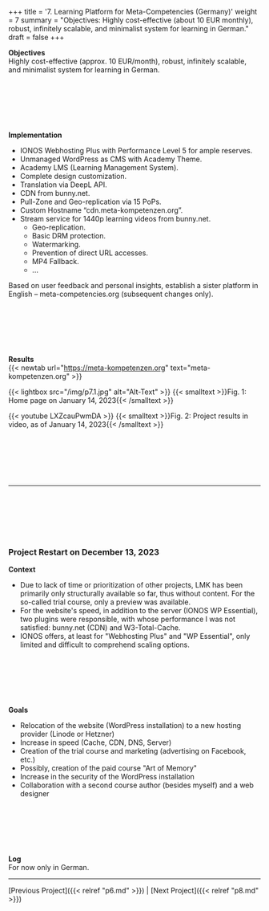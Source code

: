 +++
title = '7. Learning Platform for Meta-Competencies (Germany)'
weight = 7
summary = "Objectives: Highly cost-effective (about 10 EUR monthly), robust, infinitely scalable, and minimalist system for learning in German."
draft = false
+++


**Objectives**  
Highly cost-effective (approx. 10 EUR/month), robust, infinitely scalable, and minimalist system for learning in German.

</br></br>  
</br></br> 

**Implementation**  
- IONOS Webhosting Plus with Performance Level 5 for ample reserves.
- Unmanaged WordPress as CMS with Academy Theme.
- Academy LMS (Learning Management System).
- Complete design customization.
- Translation via DeepL API.
- CDN from bunny.net.
- Pull-Zone and Geo-replication via 15 PoPs.
- Custom Hostname “cdn.meta-kompetenzen.org”.
- Stream service for 1440p learning videos from bunny.net.
  - Geo-replication.
  - Basic DRM protection.
  - Watermarking.
  - Prevention of direct URL accesses.
  - MP4 Fallback.
  - ...

Based on user feedback and personal insights, establish a sister platform in English – meta-competencies.org (subsequent changes only).

</br></br>  
</br></br> 

**Results**  
{{< newtab url="https://meta-kompetenzen.org" text="meta-kompetenzen.org" >}}

{{< lightbox src="/img/p7.1.jpg" alt="Alt-Text" >}}
{{< smalltext >}}Fig. 1: Home page on January 14, 2023{{< /smalltext >}}


{{< youtube LXZcauPwmDA >}}
{{< smalltext >}}Fig. 2: Project results in video, as of January 14, 2023{{< /smalltext >}}

</br></br>  
</br></br> 

***

</br></br>  
</br></br> 

### Project Restart on December 13, 2023

**Context**  
- Due to lack of time or prioritization of other projects, LMK has been primarily only structurally available so far, thus without content. For the so-called trial course, only a preview was available.
- For the website's speed, in addition to the server (IONOS WP Essential), two plugins were responsible, with whose performance I was not satisfied: bunny.net (CDN) and W3-Total-Cache.
- IONOS offers, at least for "Webhosting Plus" and "WP Essential", only limited and difficult to comprehend scaling options.

</br></br>  
</br></br> 

**Goals**  
- Relocation of the website (WordPress installation) to a new hosting provider (Linode or Hetzner)
- Increase in speed (Cache, CDN, DNS, Server)
- Creation of the trial course and marketing (advertising on Facebook, etc.)
- Possibly, creation of the paid course "Art of Memory"
- Increase in the security of the WordPress installation
- Collaboration with a second course author (besides myself) and a web designer

</br></br>  
</br></br> 

**Log**  
For now only in German.


---

[Previous Project]({{< relref "p6.md" >}}) | [Next Project]({{< relref "p8.md" >}})
